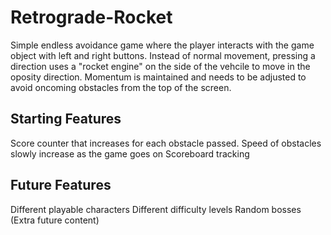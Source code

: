 # Retrograde-Rocket

Simple endless avoidance game where the player interacts with the game object with left and right buttons. 
Instead of normal movement, pressing a direction uses a "rocket engine" on the side of the vehcile to move in the oposity direction.
Momentum is maintained and needs to be adjusted to avoid oncoming obstacles from the top of the screen.

## Starting Features

Score counter that increases for each obstacle passed.
Speed of obstacles slowly increase as the game goes on
Scoreboard tracking

## Future Features

Different playable characters
Different difficulty levels
Random bosses (Extra future content)
